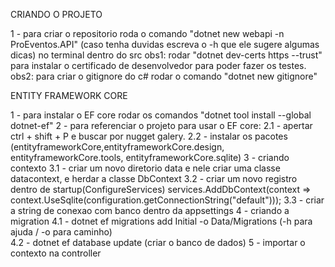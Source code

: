 CRIANDO O PROJETO

1 - para criar o repositorio roda o comando "dotnet new webapi -n ProEventos.API" (caso tenha duvidas escreva o -h que ele sugere algumas dicas) no terminal dentro do src
obs1: rodar "dotnet dev-certs https --trust" para instalar o certificado de desenvolvedor para poder fazer os testes.
obs2: para criar o gitignore do c# rodar o comando "dotnet new gitignore"


ENTITY FRAMEWORK CORE

1 - para instalar o EF core rodar os comandos "dotnet tool install --global dotnet-ef"
2 - para referenciar o projeto para usar o EF core:
    2.1 - apertar ctrl + shift + P e buscar por nugget galery.
    2.2 - instalar os pacotes (entityframeworkCore,entityframeworkCore.design, entityframeworkCore.tools, entityframeworkCore.sqlite)
3 - criando contexto
    3.1 - criar um novo diretorio data e nele criar uma classe datacontext, e herdar a classe DbContext
    3.2 - criar um novo registro dentro de startup(ConfigureServices) services.AddDbContext<DataContext>(context => context.UseSqlite(configuration.getConnectionString("default")));
    3.3 - criar a string de conexao com banco dentro da appsettings
4 - criando a migration
    4.1 - dotnet ef migrations add Initial -o Data/Migrations (-h para ajuda / -o para caminho)  
    4.2 - dotnet ef database update (criar o banco de dados)
5 - importar o contexto na controller